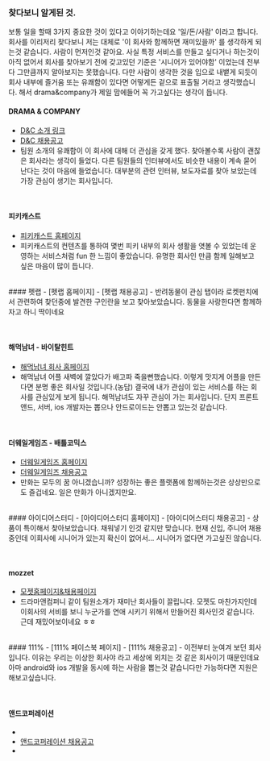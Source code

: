 ### 찾다보니 알게된 것.
보통 일을 할때 3가지 중요한 것이 있다고 이야기하는데요 '일/돈/사람' 이라고 합니다. 회사를 이리저리 찾다보니 저는 대체로 '이 회사와 함께하면 재미있을까' 를 생각하게 되는것 같습니다. 사람이 먼저인것 같아요. 사실 특정 서비스를 만들고 싶다거나 하는것이 아직 없어서 회사를 찾아보기 전에 갖고있던 기준은 '시니어가 있어야함' 이었는데 전부다 그만큼까지 알아보지는 못했습니다. 다만 사람이 생각한 것을 입으로 내뱉게 되듯이 회사 내부에 즐거움 또는 유쾌함이 있다면 어떻게든 겉으로 표출될 거라고 생각했습니다. 해서 drama&company가 제일 맘에들어 꼭 가고싶다는 생각이 듭니다. 



#### DRAMA & COMPANY 
 - [D&C 소개 링크]
 - [D&C 채용공고]
 - 팀원 소개의 유쾌함이 이 회사에 대해 더 관심을 갖게 했다. 찾아볼수록 사람이 괜찮은 회사라는 생각이 들었다. 다른 팀원들의 인터뷰에서도 비슷한 내용이 계속 묻어난다는 것이 마음에 들었습니다. 대부분의 관련 인터뷰, 보도자료를 찾아 보았는데 가장 관심이 생기는 회사입니다.


<br/>

#### 피키캐스트
 - [피키캐스트 홈페이지]
 - 피키캐스트의 컨텐츠를 통하여 몇번 피키 내부의 회사 생활을 엿볼 수 있었는데 운영하는 서비스처럼 fun 한 느낌이 좋았습니다. 유명한 회사인 만큼 함께 일해보고 싶은 마음이 많이 듭니다.

[피키캐스트 홈페이지]:<https://www.pikicast.com/>

<br/>
#### 펫랩
 - [펫랩 홈페이지]
 - [펫랩 채용공고]
 - 반려동물이 관심 탭이라 로켓펀치에서 관련하여 찾던중에 발견한 구인란을 보고 찾아보았습니다. 동물을 사랑한다면 함께하자고 하니 딱이네요 

[펫랩 홈페이지]:<http://www.iluvpet.co.kr/>
[펫랩 채용공고]:<https://www.rocketpunch.com/jobs/21124/%EC%95%88%EB%93%9C%EB%A1%9C%EC%9D%B4%EB%93%9C-IOS-%EA%B0%9C%EB%B0%9C%EC%9E%90>
<br/>
#### 해먹남녀 - 바이탈힌트 
 - [해먹남녀 회사 홈페이지]
 - 해먹남녀 어플 새벽에 깔았다가 배고파 죽을뻔했습니다. 이렇게 맛지게 어플을 만든다면 분명 좋은 회사일 것입니다.(농담) 결국에 내가 관심이 있는 서비스를 하는 회사를 관심있게 보게 됩니다. 해먹남녀도 자꾸 관심이 가는 회사입니다. 단지 프론트앤드, 서버, ios 개발자는 뽑으나 안드로이드는 안뽑고 있는것 같습니다.

[해먹남녀 회사 홈페이지]:<http://vitalhint.com/ko/>
<br/>
#### 더웨일게임즈 - 배틀코믹스 
 - [더웨일게임즈 홈페이지]
 - [더웨일게임즈 채용공고]
 - 만화는 모두의 꿈 아니겠습니까? 성장하는 좋은 플랫폼에 함께하는것은 상상만으로도 즐겁네요. 일은 만화가 아니겠지만요. 

[더웨일게임즈 홈페이지]:<http://www.thewhalegames.com/>
[더웨일게임즈 채용공고]: <https://www.wanted.co.kr/wd/1778?industry_id=506&referer_id=85756>

<br/>
#### 아이디어스터디
 - [아이디어스터디 홈페이지] 
 - [아이디어스터디 채용공고]
 - 상품이 특이해서 찾아보았습니다. 채워넣기 인것 같지만 맞습니다. 현재 신입, 주니어 채용중인데 이회사에 시니어가 있는지 확신이 없어서... 시니어가 없다면 가고싶진 않습니다. 

[아이디어스터디 홈페이지]:<http://ideastudy.co.kr/>
[아이디어스터디 채용공고]:<https://www.wanted.co.kr/wd/2044?referer_id=85756>
<br/>

#### mozzet
 - [모젯홈페이지&채용페이지]
 - 드라마앤컴퍼니 같이 팀원소개가 재미난 회사들이 끌립니다. 모젯도 마찬가지인데 이회사의 서비를 보니 누군가를 연애 시키기 위해서 만들어진 회사인것 같습니다. 근데 재밌어보이네요 ㅎㅎ 

 [모젯홈페이지&채용페이지]:<http://www.mozzet.com/joinus>


<br/>
#### 111%
 - [111% 페이스북 페이지]
 - [111% 채용공고]
 - 이전부터 눈여겨 보던 회사입니다. 이유는 우리는 이상한 회사야 라고 세상에 외치는 것 같은 회사이기 때문인데요 아마 android와 ios 개발을 동시에 하는 사람을 뽑는것 같습니다만 가능하다면 지원은 해보고싶습니다. 

[111% 페이스북 페이지]:<http://www.facebook.com/111percent>
[111% 채용공고]:<https://www.rocketpunch.com/jobs/20096/%EC%83%9D%ED%99%9C-%ED%95%84%EC%88%98-%EC%95%B1-%EA%B0%9C%EB%B0%9C%EC%9E%90>
<br/>
#### 앤드코퍼레이션
 - [앤드코퍼레이션 홈페이지]:<http://goand.com/>
 - [앤드코퍼레이션 채용공고]
 - 

[앤드코퍼레이션 홈페이지]:<http://goand.com/>
[앤드코퍼레이션 채용공고]:<https://www.wanted.co.kr/wd/1850?referer_id=85756>
<br/>



[D&C 소개 링크]:<http://dramancompany.com/company/>
[D&C 채용공고]:<https://www.wanted.co.kr/wd/1138?referer_id=85756>